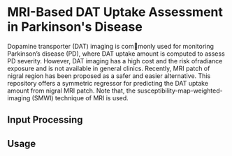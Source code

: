 # MRI-Based DAT Uptake Assessment in Parkinson's Disease
Dopamine transporter (DAT) imaging is commonly used for monitoring Parkinson’s disease (PD), where DAT uptake amount is computed to assess PD severity. However, DAT imaging has a high cost and the risk ofradiance exposure and is not available in general clinics. Recently, MRI patch of nigral region has been proposed
as a safer and easier alternative. 
This repository offers a symmetric regressor for predicting the DAT uptake amount from nigral MRI patch.
Note that, the susceptibility-map-weighted-imaging (SMWI) technique of MRI is used.

## Input Processing ##


## Usage ##
